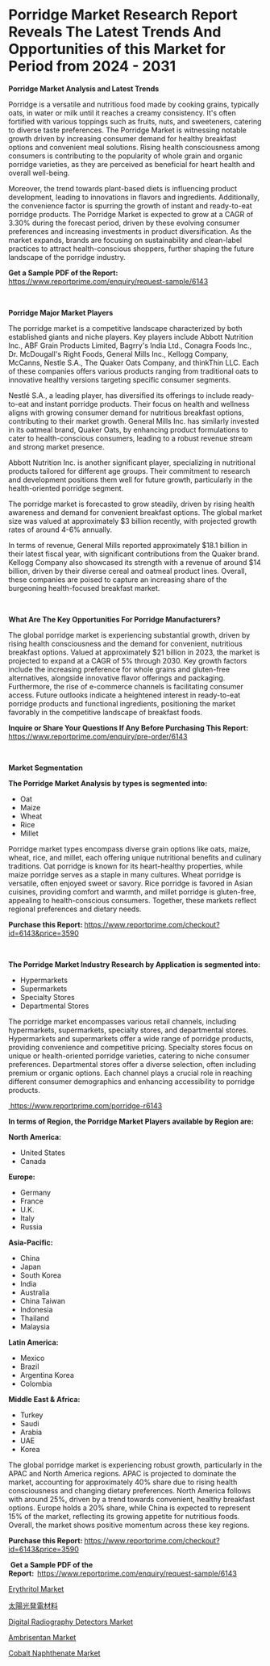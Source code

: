 <p><h1>Porridge Market Research Report Reveals The Latest Trends And Opportunities of this Market for Period from 2024 - 2031</h1></p><p><strong>Porridge Market Analysis and Latest Trends</strong></p>
<p><p>Porridge is a versatile and nutritious food made by cooking grains, typically oats, in water or milk until it reaches a creamy consistency. It's often fortified with various toppings such as fruits, nuts, and sweeteners, catering to diverse taste preferences. The Porridge Market is witnessing notable growth driven by increasing consumer demand for healthy breakfast options and convenient meal solutions. Rising health consciousness among consumers is contributing to the popularity of whole grain and organic porridge varieties, as they are perceived as beneficial for heart health and overall well-being.</p><p>Moreover, the trend towards plant-based diets is influencing product development, leading to innovations in flavors and ingredients. Additionally, the convenience factor is spurring the growth of instant and ready-to-eat porridge products. The Porridge Market is expected to grow at a CAGR of 3.30% during the forecast period, driven by these evolving consumer preferences and increasing investments in product diversification. As the market expands, brands are focusing on sustainability and clean-label practices to attract health-conscious shoppers, further shaping the future landscape of the porridge industry.</p></p>
<p><strong>Get a Sample PDF of the Report:&nbsp;</strong> <a href="https://www.reportprime.com/enquiry/request-sample/6143">https://www.reportprime.com/enquiry/request-sample/6143</a></p>
<p>&nbsp;</p>
<p><strong>Porridge Major Market Players</strong></p>
<p><p>The porridge market is a competitive landscape characterized by both established giants and niche players. Key players include Abbott Nutrition Inc., ABF Grain Products Limited, Bagrry's India Ltd., Conagra Foods Inc., Dr. McDougall's Right Foods, General Mills Inc., Kellogg Company, McCanns, Nestle S.A., The Quaker Oats Company, and thinkThin LLC. Each of these companies offers various products ranging from traditional oats to innovative healthy versions targeting specific consumer segments.</p><p>Nestlé S.A., a leading player, has diversified its offerings to include ready-to-eat and instant porridge products. Their focus on health and wellness aligns with growing consumer demand for nutritious breakfast options, contributing to their market growth. General Mills Inc. has similarly invested in its oatmeal brand, Quaker Oats, by enhancing product formulations to cater to health-conscious consumers, leading to a robust revenue stream and strong market presence.</p><p>Abbott Nutrition Inc. is another significant player, specializing in nutritional products tailored for different age groups. Their commitment to research and development positions them well for future growth, particularly in the health-oriented porridge segment.</p><p>The porridge market is forecasted to grow steadily, driven by rising health awareness and demand for convenient breakfast options. The global market size was valued at approximately $3 billion recently, with projected growth rates of around 4-6% annually.</p><p>In terms of revenue, General Mills reported approximately $18.1 billion in their latest fiscal year, with significant contributions from the Quaker brand. Kellogg Company also showcased its strength with a revenue of around $14 billion, driven by their diverse cereal and oatmeal product lines. Overall, these companies are poised to capture an increasing share of the burgeoning health-focused breakfast market.</p></p>
<p>&nbsp;</p>
<p><strong>What Are The Key Opportunities For Porridge Manufacturers?</strong></p>
<p><p>The global porridge market is experiencing substantial growth, driven by rising health consciousness and the demand for convenient, nutritious breakfast options. Valued at approximately $21 billion in 2023, the market is projected to expand at a CAGR of 5% through 2030. Key growth factors include the increasing preference for whole grains and gluten-free alternatives, alongside innovative flavor offerings and packaging. Furthermore, the rise of e-commerce channels is facilitating consumer access. Future outlooks indicate a heightened interest in ready-to-eat porridge products and functional ingredients, positioning the market favorably in the competitive landscape of breakfast foods.</p></p>
<p><strong>Inquire or Share Your Questions If Any Before Purchasing This Report:</strong> <a href="https://www.reportprime.com/enquiry/pre-order/6143">https://www.reportprime.com/enquiry/pre-order/6143</a></p>
<p>&nbsp;</p>
<p><strong>Market Segmentation</strong></p>
<p><strong>The Porridge Market Analysis by types is segmented into:</strong></p>
<p><ul><li>Oat</li><li>Maize</li><li>Wheat</li><li>Rice</li><li>Millet</li></ul></p>
<p><p>Porridge market types encompass diverse grain options like oats, maize, wheat, rice, and millet, each offering unique nutritional benefits and culinary traditions. Oat porridge is known for its heart-healthy properties, while maize porridge serves as a staple in many cultures. Wheat porridge is versatile, often enjoyed sweet or savory. Rice porridge is favored in Asian cuisines, providing comfort and warmth, and millet porridge is gluten-free, appealing to health-conscious consumers. Together, these markets reflect regional preferences and dietary needs.</p></p>
<p><strong>Purchase this Report:&nbsp;</strong><a href="https://www.reportprime.com/checkout?id=6143&price=3590">https://www.reportprime.com/checkout?id=6143&price=3590</a></p>
<p>&nbsp;</p>
<p><strong>The Porridge Market Industry Research by Application is segmented into:</strong></p>
<p><ul><li>Hypermarkets</li><li>Supermarkets</li><li>Specialty Stores</li><li>Departmental Stores</li></ul></p>
<p><p>The porridge market encompasses various retail channels, including hypermarkets, supermarkets, specialty stores, and departmental stores. Hypermarkets and supermarkets offer a wide range of porridge products, providing convenience and competitive pricing. Specialty stores focus on unique or health-oriented porridge varieties, catering to niche consumer preferences. Departmental stores offer a diverse selection, often including premium or organic options. Each channel plays a crucial role in reaching different consumer demographics and enhancing accessibility to porridge products.</p></p>
<p><a href="https://www.reportprime.com/porridge-r6143">&nbsp;https://www.reportprime.com/porridge-r6143</a></p>
<p><strong>In terms of Region, the Porridge Market Players available by Region are:</strong></p>
<p>
    <p> <strong> North America: </strong>
        <ul>
            <li>United States</li>
            <li>Canada</li>
        </ul>
        </p> 
    <p> <strong> Europe: </strong>
        <ul>
            <li>Germany</li>
            <li>France</li>
            <li>U.K.</li>
            <li>Italy</li>
            <li>Russia</li>
        </ul>
        </p> 
    <p> <strong> Asia-Pacific: </strong>
        <ul>
            <li>China</li>
            <li>Japan</li>
            <li>South Korea</li>
            <li>India</li>
            <li>Australia</li>
            <li>China Taiwan</li>
            <li>Indonesia</li>
            <li>Thailand</li>
            <li>Malaysia</li>
        </ul>
        </p> 
    <p> <strong> Latin America: </strong>
        <ul>
            <li>Mexico</li>
            <li>Brazil</li>
            <li>Argentina Korea</li>
            <li>Colombia</li>
        </ul>
        </p> 
    <p> <strong> Middle East & Africa: </strong>
        <ul>
            <li>Turkey</li>
            <li>Saudi</li>
            <li>Arabia</li>
            <li>UAE</li>
            <li>Korea</li>
        </ul>
    </p>
    </p>
<p><p>The global porridge market is experiencing robust growth, particularly in the APAC and North America regions. APAC is projected to dominate the market, accounting for approximately 40% share due to rising health consciousness and changing dietary preferences. North America follows with around 25%, driven by a trend towards convenient, healthy breakfast options. Europe holds a 20% share, while China is expected to represent 15% of the market, reflecting its growing appetite for nutritious foods. Overall, the market shows positive momentum across these key regions.</p></p>
<p><strong>Purchase this Report: </strong><a href="https://www.reportprime.com/checkout?id=6143&price=3590">https://www.reportprime.com/checkout?id=6143&price=3590</a></p>
<p>&nbsp;<strong>Get a Sample PDF of the Report:&nbsp;&nbsp;</strong><a href="https://www.reportprime.com/enquiry/request-sample/6143">https://www.reportprime.com/enquiry/request-sample/6143</a></p>
<p><strong></strong></p>
<p><p><a href="https://github.com/tamvrosiya/Market-Research-Report-List-5/blob/main/erythritol-market.md">Erythritol Market</a></p><p><a href="https://medium.com/@erickbotsfortrd46766/%E3%82%B0%E3%83%AD%E3%83%BC%E3%83%90%E3%83%AB%E5%A4%AA%E9%99%BD%E5%85%89%E7%99%BA%E9%9B%BB%E6%9D%90%E6%96%99%E5%B8%82%E5%A0%B4%E3%81%AE%E3%82%B7%E3%82%A7%E3%82%A2%E3%81%A8%E6%88%90%E9%95%B7%E6%A9%9F%E4%BC%9A-2024%E5%B9%B4%E3%81%8B%E3%82%892031%E5%B9%B4%E3%81%AE%E6%9C%9F%E9%96%93%E3%81%AB%E3%81%8A%E3%81%84%E3%81%A614-6-%E3%81%AEcagr%E3%81%A7%E6%88%90%E9%95%B7%E3%81%99%E3%82%8B%E5%B8%82%E5%A0%B4%E8%A6%8F%E6%A8%A1-6d7b182771a2">太陽光発電材料</a></p><p><a href="https://medium.com/@tracey.gray97887/in-the-digital-radiography-detectors-market-the-main-focus-is-on-keeping-costs-low-and-getting-69011af0164b">Digital Radiography Detectors Market</a></p><p><a href="https://www.linkedin.com/pulse/ambrisentan-market-trends-detailed-study-its-segmentation-zcdrf?trackingId=ZCSqTmP8SX%2BtwowZdh%2FJ8A%3D%3D">Ambrisentan Market</a></p><p><a href="https://issuu.com/reportprime-2/docs/cobalt-naphthenate-market-size-2030_f88e48cc4da241">Cobalt Naphthenate Market</a></p></p>